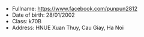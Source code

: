 - Fullname: https://www.facebook.com/punpun2812
- Date of birth: 28/01/2002
- Class: k70B
- Address: HNUE Xuan Thuy, Cau Giay, Ha Noi

